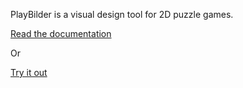 PlayBilder is a visual design tool for 2D puzzle games.

[Read the documentation](https://thelanguagegamer.github.io/PlayBilder/documentation.html)

Or

[Try it out](https://thelanguagegamer.github.io/PlayBilder/)